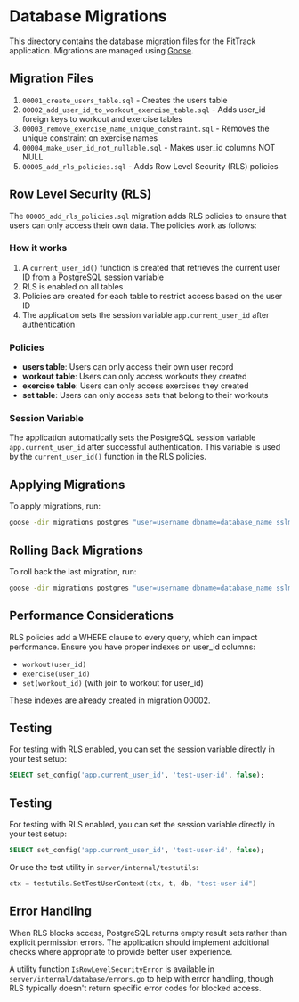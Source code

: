 # Database Migrations

This directory contains the database migration files for the FitTrack application. Migrations are managed using [Goose](https://github.com/pressly/goose).

## Migration Files

1. `00001_create_users_table.sql` - Creates the users table
2. `00002_add_user_id_to_workout_exercise_table.sql` - Adds user_id foreign keys to workout and exercise tables
3. `00003_remove_exercise_name_unique_constraint.sql` - Removes the unique constraint on exercise names
4. `00004_make_user_id_not_nullable.sql` - Makes user_id columns NOT NULL
5. `00005_add_rls_policies.sql` - Adds Row Level Security (RLS) policies

## Row Level Security (RLS)

The `00005_add_rls_policies.sql` migration adds RLS policies to ensure that users can only access their own data. The policies work as follows:

### How it works

1. A `current_user_id()` function is created that retrieves the current user ID from a PostgreSQL session variable
2. RLS is enabled on all tables
3. Policies are created for each table to restrict access based on the user ID
4. The application sets the session variable `app.current_user_id` after authentication

### Policies

- **users table**: Users can only access their own user record
- **workout table**: Users can only access workouts they created
- **exercise table**: Users can only access exercises they created
- **set table**: Users can only access sets that belong to their workouts

### Session Variable

The application automatically sets the PostgreSQL session variable `app.current_user_id` after successful authentication. This variable is used by the `current_user_id()` function in the RLS policies.

## Applying Migrations

To apply migrations, run:

```bash
goose -dir migrations postgres "user=username dbname=database_name sslmode=disable" up
```

## Rolling Back Migrations

To roll back the last migration, run:

```bash
goose -dir migrations postgres "user=username dbname=database_name sslmode=disable" down
```

## Performance Considerations

RLS policies add a WHERE clause to every query, which can impact performance. Ensure you have proper indexes on user_id columns:

- `workout(user_id)`
- `exercise(user_id)`
- `set(workout_id)` (with join to workout for user_id)

These indexes are already created in migration 00002.

## Testing

For testing with RLS enabled, you can set the session variable directly in your test setup:

```sql
SELECT set_config('app.current_user_id', 'test-user-id', false);
```

## Testing

For testing with RLS enabled, you can set the session variable directly in your test setup:

```sql
SELECT set_config('app.current_user_id', 'test-user-id', false);
```

Or use the test utility in `server/internal/testutils`:

```go
ctx = testutils.SetTestUserContext(ctx, t, db, "test-user-id")
```

## Error Handling

When RLS blocks access, PostgreSQL returns empty result sets rather than explicit permission errors. The application should implement additional checks where appropriate to provide better user experience.

A utility function `IsRowLevelSecurityError` is available in `server/internal/database/errors.go` to help with error handling, though RLS typically doesn't return specific error codes for blocked access.
